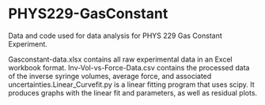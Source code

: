# PHYS229-GasConstant
Data and code used for data analysis for PHYS 229 Gas Constant Experiment. 

Gasconstant-data.xlsx contains all raw experimental data in an Excel workbook format. Inv-Vol-vs-Force-Data.csv contains the processed data of the inverse syringe volumes, average force, and associated uncertainties.Linear_Curvefit.py is a linear fitting program that uses scipy. It produces graphs with the linear fit and parameters, as well as residual plots. 
